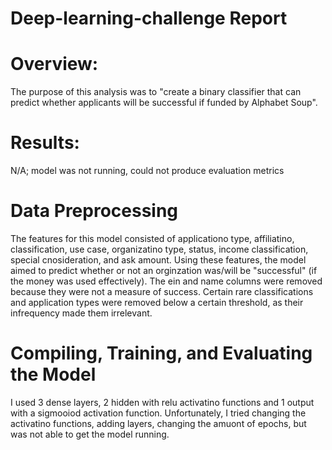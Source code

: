 # Deep-learning-challenge Report

# Overview:

The purpose of this analysis was to "create a binary classifier that can predict whether applicants will be successful if funded by Alphabet Soup".

# Results: 

N/A; model was not running, could not produce evaluation metrics

# Data Preprocessing

The features for this model consisted of applicationo type, affiliatino, classification, use case, organizatino type, status, income classification, special cnosideration, and ask amount. Using these features, the model aimed to predict whether or not an orginzation was/will be "successful" (if the money was used effectively). The ein and name columns were removed because they were not a measure of success. Certain rare classifications and application types were removed below a certain threshold, as their infrequency made them irrelevant. 

# Compiling, Training, and Evaluating the Model

I used 3 dense layers, 2 hidden with relu activatino functions and 1 output with a sigmooiod activation function. Unfortunately, I tried changing the activatino functions, adding layers, changing the amuont of epochs, but was not able to get the model running. 
